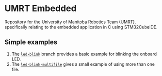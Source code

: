 # UMRT Embedded

Repository for the University of Manitoba Robotics Team (UMRT), specifically relating to the embedded application in C using STM32CubeIDE.

## Simple examples
1. The [`led-blink`](https://github.com/NotNotQuinn/umrt-embedded/tree/led-blink) branch provides a basic example for blinking the onboard LED.
2. The [`led-blink-multifile`](https://github.com/NotNotQuinn/umrt-embedded/tree/led-blink-multifile) gives a small example of using more than one file.
